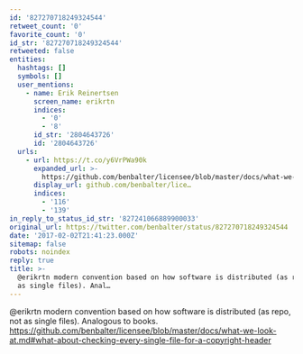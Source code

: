 ```yaml
---
id: '827270718249324544'
retweet_count: '0'
favorite_count: '0'
id_str: '827270718249324544'
retweeted: false
entities:
  hashtags: []
  symbols: []
  user_mentions:
    - name: Erik Reinertsen
      screen_name: erikrtn
      indices:
        - '0'
        - '8'
      id_str: '2804643726'
      id: '2804643726'
  urls:
    - url: https://t.co/y6VrPWa90k
      expanded_url: >-
        https://github.com/benbalter/licensee/blob/master/docs/what-we-look-at.md#what-about-checking-every-single-file-for-a-copyright-header
      display_url: github.com/benbalter/lice…
      indices:
        - '116'
        - '139'
in_reply_to_status_id_str: '827241066889900033'
original_url: https://twitter.com/benbalter/status/827270718249324544
date: '2017-02-02T21:41:23.000Z'
sitemap: false
robots: noindex
reply: true
title: >-
  @erikrtn modern convention based on how software is distributed (as repo, not
  as single files). Anal…
---
```


@erikrtn modern convention based on how software is distributed (as repo, not as single files). Analogous to books. https://github.com/benbalter/licensee/blob/master/docs/what-we-look-at.md#what-about-checking-every-single-file-for-a-copyright-header